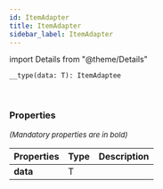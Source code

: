 ```yaml
---
id: ItemAdapter
title: ItemAdapter
sidebar_label: ItemAdapter
---
```


import Details from "@theme/Details"


```tsx
__type(data: T): ItemAdaptee
```
<br/>



### Properties

<font size="2"><i>(Mandatory properties are in bold)</i></font>

| Properties | Type | Description |
| --------- | ---- | ----------- |
| **data** | T |  |


